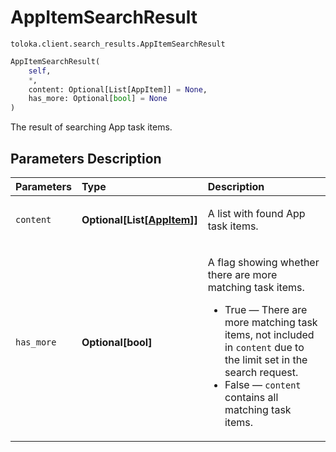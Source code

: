 # AppItemSearchResult
`toloka.client.search_results.AppItemSearchResult`

```python
AppItemSearchResult(
    self,
    *,
    content: Optional[List[AppItem]] = None,
    has_more: Optional[bool] = None
)
```

The result of searching App task items.

## Parameters Description

| Parameters | Type | Description |
| :----------| :----| :-----------|
`content`|**Optional\[List\[[AppItem](toloka.client.app.AppItem.md)\]\]**|<p>A list with found App task items.</p>
`has_more`|**Optional\[bool\]**|<p>A flag showing whether there are more matching task items.<ul><li>True — There are more matching task items, not included in `content` due to the limit set in the search request.</li><li>False — `content` contains all matching task items.</li></ul></p>
